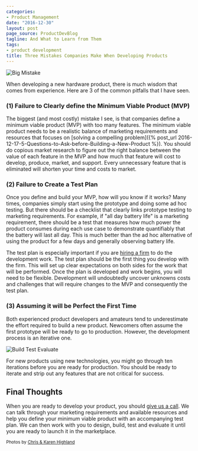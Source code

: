 ```yaml
---
categories:
- Product Management
date: "2016-12-30"
layout: post
page_source: ProductDevBlog
tagline: And What to Learn from Them
tags:
- product development
title: Three Mistakes Companies Make When Developing Products
---
```


![Big Mistake](/images/big-mistake.jpg)

When developing a new hardware product, there is much wisdom that comes from experience.  Here are 3 of the common pitfalls that I have seen.

### (1) Failure to Clearly define the Minimum Viable Product (MVP)

The biggest (and most costly) mistake I see, is that companies define a minimum viable product (MVP) with too many features. The minimum viable product needs to be a realistic balance of marketing requirements and resources that focuses on [solving a compelling problem]({% post_url 2016-12-17-5-Questions-to-Ask-before-Building-a-New-Product %}). You should do copious market research to figure out the right balance between the value of each feature in the MVP and how much that feature will cost to develop, produce, market, and support. Every unnecessary feature that is eliminated will shorten your time and costs to market.

### (2) Failure to Create a Test Plan

Once you define and build your MVP, how will you know if it works? Many times, companies simply start using the prototype and doing some ad hoc testing. But there should be a checklist that clearly links prototype testing to marketing requirements. For example, if "all day battery life" is a marketing requirement, there should be a test that measures how much power the product consumes during each use case to demonstrate quantifiably that the battery will last all day. This is much better than the ad hoc alternative of using the product for a few days and generally observing battery life.

The test plan is especially important if you are [hiring a firm](https://stratifylabs.co/contact-us/) to do the development work. The test plan should be the first thing you develop with the firm. This will set up clear expectations on both sides for the work that will be performed. Once the plan is developed and work begins, you will need to be flexible.  Development will undoubtedly uncover unknowns costs and challenges that will require changes to the MVP and consequently the test plan.

### (3) Assuming it will be Perfect the First Time

Both experienced product developers and amateurs tend to underestimate the effort required to build a new product. Newcomers often assume the first prototype will be ready to go to production. However, the development process is an iterative one.

![Build Test Evaluate](/images/design-build-test-evaluate.svg)

For new products using new technologies, you might go through ten iterations before you are ready for production. You should be ready to iterate and strip out any features that are not critical for success.

Final Thoughts
---------------

When you are ready to develop your product, you should [give us a call](https://stratifylabs.co/contact-us/). We can talk through your marketing requirements and available resources and help you define your minimum viable product with an accompanying test plan.  We can then work with you to design, build, test and evaluate it until you are ready to launch it in the marketplace.

<small>Photos by <a target="_blank" href="https://www.flickr.com/photos/frederickhomesforsale/">Chris & Karen Highland</a></small>

